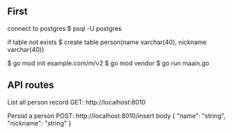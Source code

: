 ## First
connect to postgres
$ psql -U postgres

if table not exists
$ create table person(name varchar(40), nickname varchar(40))

$ go mod init example.com/m/v2
$ go mod vendor
$ go run maain.go

## API routes

List all person record 
GET: http://localhost:8010

Persist a person
POST: http://localhost:8010/insert
body {
  "name": "string",
   "nickname": "string"
}
